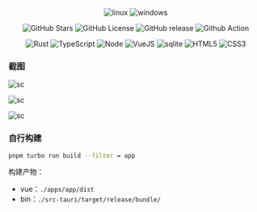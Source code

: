 <center>

![linux](https://img.shields.io/badge/linux-01226?logo=linux&logoColor=white)
![windows](https://img.shields.io/badge/windows-0078D6?logo=windows&logoColor=white)

![GitHub Stars](https://img.shields.io/github/stars/XiaoTangr/CS-Assistant)
![GitHub License](https://img.shields.io/github/license/XiaoTangr/CS-Assistant)
![GitHub release](https://img.shields.io/github/v/release/XiaoTangr/CS-Assistant)
![Github Action](https://github.com/XiaoTangr/CS-Assistant/actions/workflows/Dev_build.yaml/badge.svg?branch=Dev)
<!-- ![Github Action](https://github.com/XiaoTangr/CS-Assistant/actions/workflows/Release_build.yaml/badge.svg?branch=Release) -->

<!-- ![VSCode](https://img.shields.io/badge/VSCode-007ACC?logo=visual-studio-code&logoColor=white) -->
![Rust](https://img.shields.io/badge/Rust-000000.svg?logo=rust&logoColor=white)
![TypeScript](https://img.shields.io/badge/TypeScript-007ACC.svg?logo=typescript&logoColor=white)
![Node](https://img.shields.io/badge/Node.js-43853D.svg?logo=node.js&logoColor=white)
![VueJS](https://img.shields.io/badge/Vue.js-35495e.svg?logo=vue.js&logoColor=4FC08D)
![sqlite](https://img.shields.io/badge/sqlite-07405e.svg?logo=sqlite&logoColor=white)
![HTML5](https://img.shields.io/badge/HTML5-E34F26.svg?logo=html5&logoColor=white)
![CSS3](https://img.shields.io/badge/CSS3-1572B6.svg?logo=css3&logoColor=white)

</center>

### 截图

![sc](https://raw.staticdn.net/XiaoTangr/CS-Assistant/Dev/DesignSrc/screenshots/home.png)

![sc](https://raw.staticdn.net/XiaoTangr/CS-Assistant/Dev/DesignSrc/screenshots/cc.png)

![sc](https://raw.staticdn.net/XiaoTangr/CS-Assistant/Dev/DesignSrc/screenshots/settings.png)

### 自行构建

``` bash
pnpm turbo run build --filter = app
```
构建产物：
 - vue：`./apps/app/dist`
 - bin：`./src-tauri/target/release/bundle/`